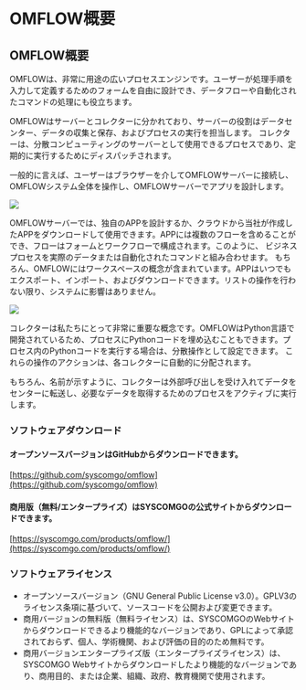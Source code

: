 # OMFLOW概要 

## OMFLOW概要

OMFLOWは、非常に用途の広いプロセスエンジンです。ユーザーが処理手順を入力して定義するためのフォームを自由に設計でき、データフローや自動化されたコマンドの処理にも役立ちます。

OMFLOWはサーバーとコレクターに分かれており、サーバーの役割はデータセンター、データの収集と保存、およびプロセスの実行を担当します。 コレクターは、分散コンピューティングのサーバーとして使用できるプロセスであり、定期的に実行するためにディスパッチされます。

一般的に言えば、ユーザーはブラウザーを介してOMFLOWサーバーに接続し、OMFLOWシステム全体を操作し、OMFLOWサーバーでアプリを設計します。

![](https://syscomgo.com/wp-content/uploads/2023/11/OMFLOW\_2-1\_1.png)

OMFLOWサーバーでは、独自のAPPを設計するか、クラウドから当社が作成したAPPをダウンロードして使用できます。APPには複数のフローを含めることができ、フローはフォームとワークフローで構成されます。このように、 ビジネスプロセスを実際のデータまたは自動化されたコマンドと組み合わせます。 もちろん、OMFLOWにはワークスペースの概念が含まれています。APPはいつでもエクスポート、インポート、およびダウンロードできます。リストの操作を行わない限り、システムに影響はありません。

![](https://syscomgo.com/wp-content/uploads/2023/11/OMFLOW\_2-1\_2.png)

コレクターは私たちにとって非常に重要な概念です。OMFLOWはPython言語で開発されているため、プロセスにPythonコードを埋め込むこともできます。プロセス内のPythonコードを実行する場合は、分散操作として設定できます。 これらの操作のアクションは、各コレクターに自動的に分配されます。

もちろん、名前が示すように、コレクターは外部呼び出しを受け入れてデータをセンターに転送し、必要なデータを取得するためのプロセスをアクティブに実行します。

### ソフトウェアダウンロード

#### オープンソースバージョンはGitHubからダウンロードできます。

[https://github.com/syscomgo/omflow](https://github.com/syscomgo/omflow)

#### 商用版（無料/エンタープライズ）はSYSCOMGOの公式サイトからダウンロードできます。

[https://syscomgo.com/products/omflow/](https://syscomgo.com/products/omflow/)

### ソフトウェアライセンス

* オープンソースバージョン（GNU General Public License v3.0）。GPLV3のライセンス条項に基づいて、ソースコードを公開および変更できます。
* 商用バージョンの無料版（無料ライセンス）は、SYSCOMGOのWebサイトからダウンロードできるより機能的なバージョンであり、GPLによって承認されておらず、個人、学術機関、および評価の目的のため無料です。
* 商用バージョンエンタープライズ版（エンタープライズライセンス）は、SYSCOMGO Webサイトからダウンロードしたより機能的なバージョンであり、商用目的、または企業、組織、政府、教育機関で使用されます。
